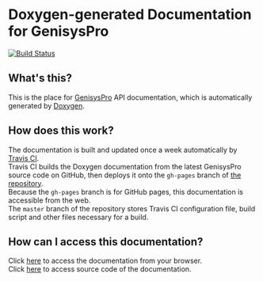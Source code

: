 # Doxygen-generated Documentation for GenisysPro

[![Build Status](https://travis-ci.org/GenisysPro/docs.svg?branch=master)](https://travis-ci.org/GenisysPro/docs)

## What's this?
This is the place for [GenisysPro](https://github.com/GenisysPro/GenisysPro) API documentation, which is automatically generated by [Doxygen](http://www.stack.nl/~dimitri/doxygen/).

## How does this work?
The documentation is built and updated once a week automatically by [Travis CI](https://travis-ci.org/GenisysPro/docs).  
Travis CI builds the Doxygen documentation from the latest GenisysPro source code on GitHub, then deploys it onto the `gh-pages` branch of [the repository](https://github.com/GenisysPro/docs).  
Because the `gh-pages` branch is for GitHub pages, this documentation is accessible from the web.  
The `master` branch of the repository stores Travis CI configuration file, build script and other files necessary for a build.

## How can I access this documentation?
Click [here](https://genisyspro.github.io/docs/index.html) to access the documentation from your browser.  
Click [here](https://github.com/GenisysPro/docs/tree/gh-pages) to access source code of the documentation.